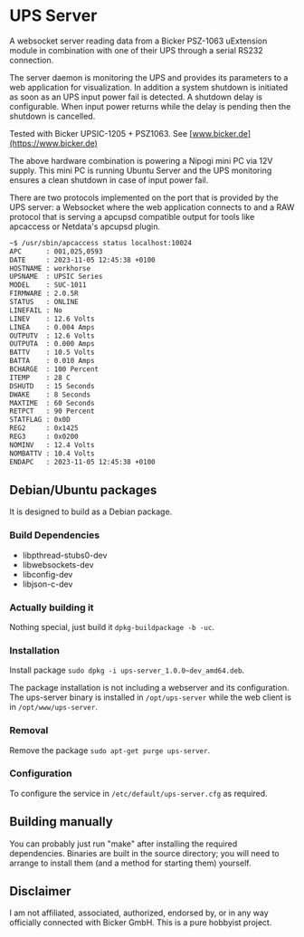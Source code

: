 # UPS Server

A websocket server reading data from a Bicker PSZ-1063 uExtension module in combination with one of their UPS through a serial RS232 connection.

The server daemon is monitoring the UPS and provides its parameters to a web application for visualization. In addition a system shutdown is initiated as soon as an UPS input power fail is detected. A shutdown delay is configurable. When input power returns while the delay is pending then the shutdown is cancelled.

Tested with Bicker UPSIC-1205 + PSZ1063. See [www.bicker.de](https://www.bicker.de)

The above hardware combination is powering a Nipogi mini PC via 12V supply. This mini PC is running Ubuntu Server and the UPS monitoring ensures a clean shutdown in case of input power fail.

There are two protocols implemented on the port that is provided by the UPS server: a Websocket where the web application connects to and a RAW protocol that is serving a apcupsd compatible output for tools like apcaccess or Netdata's apcupsd plugin.

```bash
~$ /usr/sbin/apcaccess status localhost:10024
APC      : 001,025,0593
DATE     : 2023-11-05 12:45:38 +0100
HOSTNAME : workhorse
UPSNAME  : UPSIC Series
MODEL    : SUC-1011
FIRMWARE : 2.0.5R
STATUS   : ONLINE
LINEFAIL : No
LINEV    : 12.6 Volts
LINEA    : 0.004 Amps
OUTPUTV  : 12.6 Volts
OUTPUTA  : 0.000 Amps
BATTV    : 10.5 Volts
BATTA    : 0.010 Amps
BCHARGE  : 100 Percent
ITEMP    : 28 C
DSHUTD   : 15 Seconds
DWAKE    : 8 Seconds
MAXTIME  : 60 Seconds
RETPCT   : 90 Percent
STATFLAG : 0x0D
REG2     : 0x1425
REG3     : 0x0200
NOMINV   : 12.4 Volts
NOMBATTV : 10.4 Volts
ENDAPC   : 2023-11-05 12:45:38 +0100

```

## Debian/Ubuntu packages

It is designed to build as a Debian package.

### Build Dependencies

- libpthread-stubs0-dev
- libwebsockets-dev
- libconfig-dev
- libjson-c-dev

### Actually building it

Nothing special, just build it `dpkg-buildpackage -b -uc`.

### Installation

Install package `sudo dpkg -i ups-server_1.0.0~dev_amd64.deb`.

The package installation is not including a webserver and its configuration. The ups-server binary is installed in `/opt/ups-server` while the web client is in `/opt/www/ups-server`.

### Removal

Remove the package `sudo apt-get purge ups-server`.

### Configuration

To configure the service in `/etc/default/ups-server.cfg` as required.

## Building manually

You can probably just run "make" after installing the required dependencies.
Binaries are built in the source directory; you will need to arrange to
install them (and a method for starting them) yourself.

## Disclaimer

I am not affiliated, associated, authorized, endorsed by, or in any way officially connected with Bicker GmbH. This is a pure hobbyist project.
